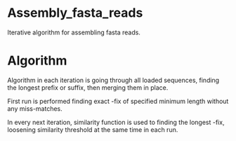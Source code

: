 # Assembly_fasta_reads
Iterative algorithm for assembling fasta reads.

# Algorithm

Algorithm in each iteration is going through all loaded sequences, finding the longest prefix or suffix, then merging them in place.

First run is performed finding exact -fix of specified minimum length without any miss-matches.

In every next iteration, similarity function is used to finding the longest -fix, loosening similarity threshold at the same time in each run.
